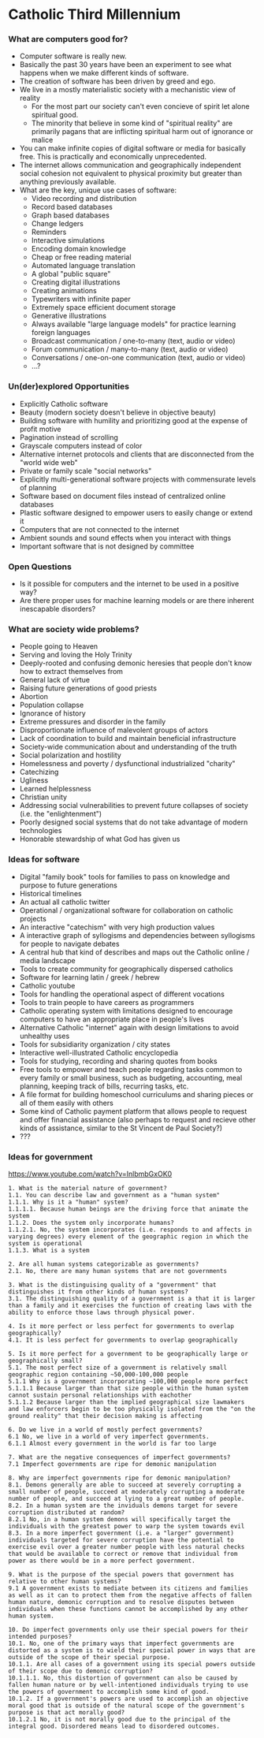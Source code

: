 # Catholic Third Millennium

### What are computers good for?

* Computer software is really new.
* Basically the past 30 years have been an experiment to see what happens when we make different kinds of software.
* The creation of software has been driven by greed and ego.
* We live in a mostly materialistic society with a mechanistic view of reality
  * For the most part our society can't even concieve of spirit let alone spiritual good. 
  * The minority that believe in some kind of "spiritual reality" are primarily pagans that are inflicting spiritual harm out of ignorance or malice
* You can make infinite copies of digital software or media for basically free. This is practically and economically unprecedented.
* The internet allows communication and geographically independent social cohesion not equivalent to physical proximity but greater than anything previously available.
* What are the key, unique use cases of software:
  * Video recording and distribution
  * Record based databases
  * Graph based databases
  * Change ledgers
  * Reminders
  * Interactive simulations
  * Encoding domain knowledge
  * Cheap or free reading material
  * Automated language translation
  * A global "public square"
  * Creating digital illustrations
  * Creating animations
  * Typewriters with infinite paper
  * Extremely space efficient document storage
  * Generative illustrations
  * Always available "large language models" for practice learning foreign languages
  * Broadcast communication / one-to-many (text, audio or video)
  * Forum communication / many-to-many (text, audio or video)
  * Conversations / one-on-one communication (text, audio or video)
  * ...?


### Un(der)explored Opportunities

* Explicitly Catholic software 
* Beauty (modern society doesn't believe in objective beauty)
* Building software with humility and prioritizing good at the expense of profit motive
* Pagination instead of scrolling
* Grayscale computers instead of color
* Alternative internet protocols and clients that are disconnected from the "world wide web"
* Private or family scale "social networks"
* Explicitly multi-generational software projects with commensurate levels of planning
* Software based on document files instead of centralized online databases
* Plastic software designed to empower users to easily change or extend it
* Computers that are not connected to the internet
* Ambient sounds and sound effects when you interact with things
* Important software that is not designed by committee 

### Open Questions

* Is it possible for computers and the internet to be used in a positive way?
* Are there proper uses for machine learning models or are there inherent inescapable disorders?


### What are society wide problems?

* People going to Heaven
* Serving and loving the Holy Trinity
* Deeply-rooted and confusing demonic heresies that people don't know how to extract themselves from
* General lack of virtue
* Raising future generations of good priests
* Abortion
* Population collapse
* Ignorance of history
* Extreme pressures and disorder in the family
* Disproportionate influence of malevolent groups of actors
* Lack of coordination to build and maintain beneficial infrastructure
* Society-wide communication about and understanding of the truth
* Social polarization and hostility 
* Homelessness and poverty / dysfunctional industrialized "charity"
* Catechizing
* Ugliness
* Learned helplessness
* Christian unity
* Addressing social vulnerabilities to prevent future collapses of society (i.e. the "enlightenment")
* Poorly designed social systems that do not take advantage of modern technologies
* Honorable stewardship of what God has given us


### Ideas for software

* Digital "family book" tools for families to pass on knowledge and purpose to future generations
* Historical timelines
* An actual all catholic twitter
* Operational / organizational software for collaboration on catholic projects
* An interactive "catechism" with very high production values
* A interactive graph of syllogisms and dependencies between syllogisms for people to navigate debates
* A central hub that kind of describes and maps out the Catholic online / media landscape
* Tools to create community for geographically dispersed catholics
* Software for learning latin / greek / hebrew
* Catholic youtube
* Tools for handling the operational aspect of different vocations
* Tools to train people to have careers as programmers
* Catholic operating system with limitations designed to encourage computers to have an appropriate place in people's lives
* Alternative Catholic "internet" again with design limitations to avoid unhealthy uses
* Tools for subsidiarity organization / city states
* Interactive well-illustrated Catholic encyclopedia
* Tools for studying, recording and sharing quotes from books
* Free tools to empower and teach people regarding tasks common to every family or small business, such as budgeting, accounting, meal planning, keeping track of bills, recurring tasks, etc.
* A file format for building homeschool curriculums and sharing pieces or all of them easily with others
* Some kind of Catholic payment platform that allows people to request and offer financial assistance (also perhaps to request and recieve other kinds of assistance, similar to the St Vincent de Paul Society?)
* ???



### Ideas for government

https://www.youtube.com/watch?v=InlbmbGxOK0

```
1. What is the material nature of government?
1.1. You can describe law and government as a "human system"
1.1.1. Why is it a "human" system?
1.1.1.1. Because human beings are the driving force that animate the system
1.1.2. Does the system only incorporate humans?
1.1.2.1. No, the system incorporates (i.e. responds to and affects in varying degrees) every element of the geographic region in which the system is operational
1.1.3. What is a system

2. Are all human systems categorizable as governments?
2.1. No, there are many human systems that are not governments

3. What is the distinguising quality of a "government" that distinguishes it from other kinds of human systems?
3.1. The distinguishing quality of a government is a that it is larger than a family and it exercises the function of creating laws with the ability to enforce those laws through physical power.

4. Is it more perfect or less perfect for governments to overlap geographically?
4.1. It is less perfect for governments to overlap geographically

5. Is it more perfect for a government to be geographically large or geographically small?
5.1. The most perfect size of a government is relatively small geographic region containing ~50,000-100,000 people
5.1.1 Why is a government incorporating ~100,000 people more perfect
5.1.1.1 Because larger than that size people within the human system cannot sustain personal relationships with eachother
5.1.1.2 Because larger than the implied geographical size lawmakers and law enforcers begin to be too physically isolated from the "on the ground reality" that their decision making is affecting

6. Do we live in a world of mostly perfect governments?
6.1 No, we live in a world of very imperfect governments.
6.1.1 Almost every government in the world is far too large

7. What are the negative consequences of imperfect governments?
7.1 Imperfect governments are ripe for demonic manipulation

8. Why are imperfect governments ripe for demonic manipulation?
8.1. Demons generally are able to succeed at severely corrupting a small number of people, succeed at moderately corrupting a moderate number of people, and succeed at lying to a great number of people.
8.2. In a human system are the inviduals demons target for severe corruption distributed at random?
8.2.1 No, in a human system demons will specifically target the individuals with the greatest power to warp the system towards evil
8.3. In a more imperfect government (i.e. a "larger" government) individuals targeted for severe corruption have the potential to exercise evil over a greater number people with less natural checks that would be available to correct or remove that individual from power as there would be in a more perfect government.

9. What is the purpose of the special powers that government has relative to other human systems?
9.1 A government exists to mediate between its citizens and families as well as it can to protect them from the negative affects of fallen human nature, demonic corruption and to resolve disputes between individuals when these functions cannot be accomplished by any other human system.

10. Do imperfect governments only use their special powers for their intended purposes?
10.1. No, one of the primary ways that imperfect governments are distorted as a system is to wield their special power in ways that are outside of the scope of their special purpose.
10.1.1. Are all cases of a government using its special powers outside of their scope due to demonic corruption?
10.1.1.1. No, this distortion of government can also be caused by fallen human nature or by well-intentioned individuals trying to use the powers of government to accomplish some kind of good.
10.1.2. If a government's powers are used to accomplish an objective moral good that is outside of the natural scope of the government's purpose is that act morally good?
10.1.2.1 No, it is not morally good due to the principal of the integral good. Disordered means lead to disordered outcomes.
```
